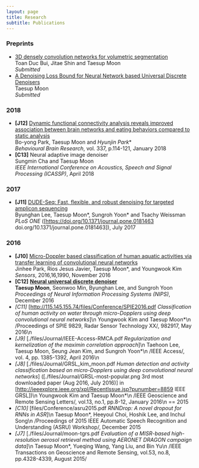 ```yaml
---
layout: page
title: Research
subtitle: Publications
---
```



### Preprints
- [3D densely convolution networks for volumetric segmentation](https://arxiv.org/abs/1709.03199)  
Toan Duc Bui, Jitae Shin and Taesup Moon  
_Submitted_
- [A Denoising Loss Bound for Neural Network based Universal Discrete Denoisers](https://arxiv.org/abs/1709.03657)  
Taesup Moon  
_Submitted_

### 2018
- **[J12]** [Dynamic functional connectivity analysis reveals improved association between brain networks and eating behaviors compared to static analysis](https://www.ncbi.nlm.nih.gov/pubmed/28986105)  
Bo-yong Park, Taesup Moon and _Hyunjin Park_*   
_Behavioural Brain Research_, vol. 337, p.114-121, January 2018  
- **[C13]** Neural adaptive image denoiser  
Sungmin Cha and Taesup Moon  
_IEEE International Conference on Acoustics, Speech and Signal Processing (ICASSP)_, April 2018

### 2017
- **[J11]** [DUDE-Seq: Fast, flexible, and robust denoising for targeted amplicon sequencing](http://115.145.155.74/files/Journal/plosone_dude.pdf)  
Byunghan Lee, Taesup Moon\*, Sungroh Yoon\* and Tsachy Weissman  
_PLoS ONE_ ([https://doi.org/10.1371/journal.pone.0181463 doi.org\/10.1371\/journal.pone.0181463]), July 2017

### 2016
- **[J10]**  [Micro-Doppler based classification of human aquatic activities via transfer learning of convolutional neural networks](http://115.145.155.74/files/Journal/sensors-16-01990.pdf)  
Jinhee Park, Rios Jesus Javier, Taesup Moon*, and Youngwook Kim  
_Sensors_, 2016,16,1990, November 2016  
- **[C12]** [**Neural universal discrete denoiser**](http://115.145.155.74/files/Journal/neural_dude_nips_camera.pdf)  
**Taesup Moon**, Seonwoo Min, Byunghan Lee, and Sungroh Yoon  
_Proceedings of Neural Information Processing Systems (NIPS)_, December 2016
- *\[C11\]* [http://115.145.155.74/files/Conference/SPIE2016.pdf *Classification of human activity on water through micro-Dopplers using deep convolutional neural networks*]\n
Youngwook Kim and Taesup Moon*\n
/Proceedings of SPIE 9829, Radar Sensor Technology XX/, 982917, May 2016\n
- *\[J9\]* [./files/Journal/IEEE-Access-RMCA.pdf *Regularization and kernelization of the maximin correlation approach*]\n
Taehoon Lee, Taesup Moon, Seung Jean Kim, and Sungroh Yoon*\n
/IEEE Access/, vol. 4, pp. 1385-1392, April 2016\n
- *\[J8\]* [./files/Journal/GRSL_kim_moon.pdf *Human detection and activity classification based on micro-Dopplers using deep convolutional neural networks*] ([./files/Journal/GRSL-most-popular.png 3rd most downloaded paper (Aug 2016, July 2016)] in [http://ieeexplore.ieee.org/xpl/RecentIssue.jsp?punumber=8859 IEEE GRSL])\n
Youngwook Kim and Taesup Moon*\n
/IEEE Geoscience and Remote Sensing Letters/, vol.13, no.1, pp.8-12, January 2016\n
== 2015
- *\[C10\]* [files/Conference/asru2015.pdf *RNNDrop: A novel dropout for RNNs in ASR*]\n
Taesup Moon*, Heeyoul Choi, Hoshik Lee, and Inchul Song\n
/Proceedings of 2015 IEEE Automatic Speech Recognition and Understanding (ASRU) Workshop/, December 2015
- *\[J7\]* [./files/Journal/moon-tgrs.pdf *Evaluation of a MISR-based high-resolution aerosol retrieval method using AERONET DRAGON campaign data*]\n
Taesup Moon*, Yueqing Wang, Yang Liu, and Bin Yu\n
/IEEE Transactions on Geoscience and Remote Sensing, vol.53, no.8, pp.4328-4339, August 2015/

